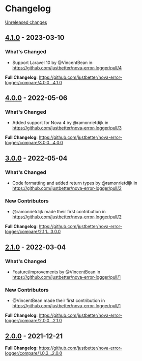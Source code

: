 # Changelog 

[Unreleased changes](https://github.com/justbetter/nova-error-logger/compare/4.1.0...main)
## [4.1.0](https://github.com/justbetter/nova-error-logger/releases/tag/4.1.0) - 2023-03-10

### What's Changed
* Support Laravel 10 by @VincentBean in https://github.com/justbetter/nova-error-logger/pull/4


**Full Changelog**: https://github.com/justbetter/nova-error-logger/compare/4.0.0...4.1.0

## [4.0.0](https://github.com/justbetter/nova-error-logger/releases/tag/4.0.0) - 2022-05-06

### What's Changed
* Added support for Nova 4 by @ramonrietdijk in https://github.com/justbetter/nova-error-logger/pull/3


**Full Changelog**: https://github.com/justbetter/nova-error-logger/compare/3.0.0...4.0.0

## [3.0.0](https://github.com/justbetter/nova-error-logger/releases/tag/3.0.0) - 2022-05-04

### What's Changed
* Code formatting and added return types by @ramonrietdijk in https://github.com/justbetter/nova-error-logger/pull/2

### New Contributors
* @ramonrietdijk made their first contribution in https://github.com/justbetter/nova-error-logger/pull/2

**Full Changelog**: https://github.com/justbetter/nova-error-logger/compare/2.1.1...3.0.0

## [2.1.0](https://github.com/justbetter/nova-error-logger/releases/tag/2.1.0) - 2022-03-04

### What's Changed
* Feature/improvements by @VincentBean in https://github.com/justbetter/nova-error-logger/pull/1

### New Contributors
* @VincentBean made their first contribution in https://github.com/justbetter/nova-error-logger/pull/1

**Full Changelog**: https://github.com/justbetter/nova-error-logger/compare/2.0.0...2.1.0

## [2.0.0](https://github.com/justbetter/nova-error-logger/releases/tag/2.0.0) - 2021-12-21

**Full Changelog**: https://github.com/justbetter/nova-error-logger/compare/1.0.3...2.0.0

